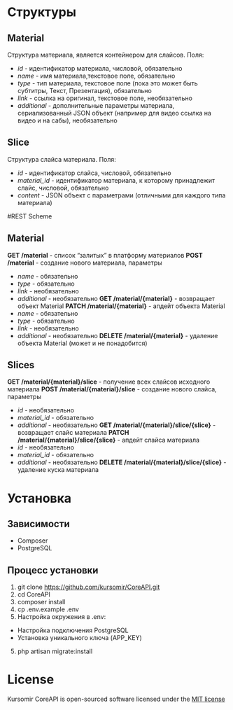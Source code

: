 # Структуры
## Material
Структура материала, является контейнером для слайсов. Поля:
* _id_ - идентификатор материала, числовой, обязательно
* _name_ - имя материала,текстовое поле, обязательно
* _type_ - тип материала, текстовое поле (пока это может быть субтитры, Текст, Презентация), обязательно
* _link_ - ссылка на оригинал, текстовое поле, необязательно
* _additional_ - дополнительные параметры материала, сериализованный JSON объект (например для видео ссылка на видео и на сабы), необязательно

## Slice
Структура слайса материала. Поля:
* _id_ - идентификатор слайса, числовой, обязательно
* _material_id_ - идентификатор материала, к которому принадлежит слайс, числовой, обязательно
* _content_ - JSON объект с параметрами (отличными для каждого типа материала)

#REST Scheme
## Material
__GET /material__ - список “залитых” в платформу материалов
__POST /material__ - создание нового материала, параметры
* _name_ - обязательно
* _type_ - обязательно
* _link_ - необязательно
* _additional_ - необязательно
__GET /material/{material}__ - возвращает объект Material
__PATCH /material/{material}__ - апдейт объекта Material
* _name_ - обязательно
* _type_ - обязательно
* _link_ - необязательно
* _additional_ - необязательно
__DELETE /material/{material}__ - удаление объекта Material (может и не понадобится)

## Slices
__GET /material/{material}/slice__ - получение всех слайсов исходного материала
__POST /material/{material}/slice__ - создание нового слайса, параметры
* _id_ - необязательно
* _material_id_ - обязательно
* _additional_ - необязательно
__GET /material/{material}/slice/{slice}__ - возвращает слайс материала
__PATCH /material/{material}/slice/{slice}__ - апдейт слайса материала
* _id_ - необязательно
* _material_id_ - обязательно
* _additional_ - необязательно
__DELETE /material/{material}/slice/{slice}__ - удаление куска материала 

# Установка

## Зависимости

* Composer
* PostgreSQL

## Процесс установки

1. git clone https://github.com/kursomir/CoreAPI.git
2. cd CoreAPI
2. composer install
3. cp .env.example .env
4. Настройка окружения в .env:
  * Настройка подключения PostgreSQL
  * Установка уникального ключа (APP_KEY)
5. php artisan migrate:install

# License

Kursomir CoreAPI is open-sourced software licensed under the [MIT license](http://opensource.org/licenses/MIT)
